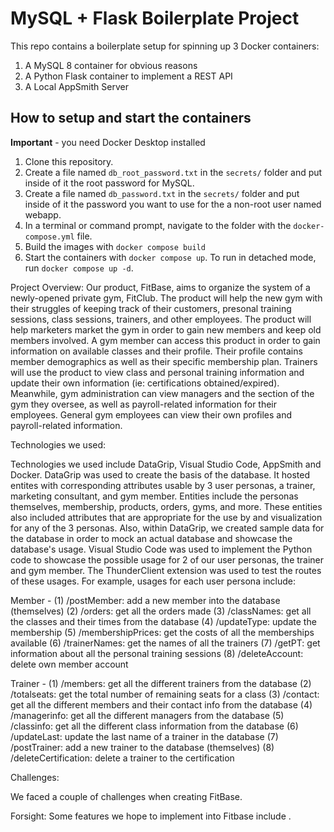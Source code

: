 # MySQL + Flask Boilerplate Project

This repo contains a boilerplate setup for spinning up 3 Docker containers: 
1. A MySQL 8 container for obvious reasons
1. A Python Flask container to implement a REST API
1. A Local AppSmith Server

## How to setup and start the containers
**Important** - you need Docker Desktop installed

1. Clone this repository.  
1. Create a file named `db_root_password.txt` in the `secrets/` folder and put inside of it the root password for MySQL. 
1. Create a file named `db_password.txt` in the `secrets/` folder and put inside of it the password you want to use for the a non-root user named webapp. 
1. In a terminal or command prompt, navigate to the folder with the `docker-compose.yml` file.  
1. Build the images with `docker compose build`
1. Start the containers with `docker compose up`.  To run in detached mode, run `docker compose up -d`. 


Project Overview:
Our product, FitBase, aims to organize the system of a newly-opened private gym, FitClub. The product will help the new gym with their struggles of keeping track of their customers, presonal training sessions, class sessions, trainers, and other employees. The product will help marketers market the gym in order to gain new members and keep old members involved. A gym member can access this product in order to gain information on available classes and their profile. Their profile contains member demographics as well as their specific membership plan. Trainers will use the product to view class and personal training information and update their own information (ie: certifications obtained/expired). Meanwhile, gym administration can view managers and the section of the gym they oversee, as well as payroll-related information for their employees. General gym employees can view their own profiles and payroll-related information. 


Technologies we used: 

Technologies we used include DataGrip, Visual Studio Code, AppSmith and Docker. DataGrip was used to create the basis of the database. It hosted entites with corresponding attributes usable by 3 user personas, a trainer, marketing consultant, and gym member. Entities include the personas themselves, membership, products, orders, gyms, and more. These entities also included attributes that are appropriate for the use by and visualization for any of the 3 personas. Also, within DataGrip, we created sample data for the database in order to mock an actual database and showcase the database's usage. Visual Studio Code was used to implement the Python code to showcase the possible usage for 2 of our user personas, the trainer and gym member. The ThunderClient extension was used to test the routes of these usages. For example, usages for each user persona include:

Member - 
(1) /postMember: add a new member into the database (themselves)
(2) /orders: get all the orders made
(3) /classNames: get all the classes and their times from the database
(4) /updateType: update the membership 
(5) /membershipPrices: get the costs of all the memberships available
(6) /trainerNames: get the names of all the trainers 
(7) /getPT: get information about all the personal training sessions
(8) /deleteAccount: delete own member account

Trainer - 
(1) /members: get all the different trainers from the database 
(2) /totalseats: get the total number of remaining seats for a class
(3) /contact: get all the different members and their contact info from the database
(4) /managerinfo: get all the different managers from the database
(5) /classinfo: get all the different class information from the database
(6) /updateLast: update the last name of a trainer in the database
(7) /postTrainer: add a new trainer to the database (themselves)
(8) /deleteCertification: delete a trainer to the certification

Challenges:

We faced a couple of challenges when creating FitBase. 

Forsight: 
Some features we hope to implement into Fitbase include .




